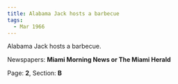 ```yaml
---  
title: Alabama Jack hosts a barbecue  
tags:  
  - Mar 1966  
---  
```

  
Alabama Jack hosts a barbecue.  
  
Newspapers: **Miami Morning News or The Miami Herald**  
  
Page: **2**, Section: **B** 
